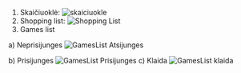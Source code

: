 
1. Skaičiuoklė:
![skaiciuokle](https://github.com/user-attachments/assets/eb1906eb-9c81-450f-b19f-2f90f309904d)
2. Shopping list:
![Shopping List](https://github.com/user-attachments/assets/772320c1-b305-4e6c-a00f-98b9f71ea1c0)
3. Games list

   
a) Neprisijunges
![GamesList Atsijunges](https://github.com/user-attachments/assets/2ccaed97-9a48-4719-8df5-399f3755af8e)

b) Prisijunges
![GamesList Prisijunges](https://github.com/user-attachments/assets/e935ac82-ae8e-49f0-a8f4-1ad674e69c67)
c) Klaida
![GamesList klaida](https://github.com/user-attachments/assets/2c0c194c-1468-4404-b0e9-a35d2f7ff130)
